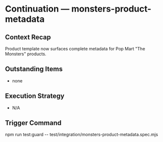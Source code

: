 # Continuation — monsters-product-metadata

## Context Recap

Product template now surfaces complete metadata for Pop Mart "The Monsters" products.

## Outstanding Items

- none

## Execution Strategy

- N/A

## Trigger Command

npm run test:guard -- test/integration/monsters-product-metadata.spec.mjs
